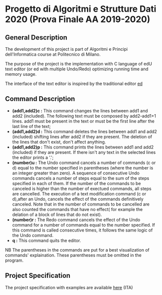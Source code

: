 # Progetto di Algoritmi e Strutture Dati 2020 (Prova Finale AA 2019-2020)

## General Description

The development of this project is part of Algoritmi e Principi dell'Informatica course at Politecnico di Milano.

The purpose of the project is the implementation with C language of edU text editor (or ed with multiple Undo/Redo) optimizing running time and memory usage.

The interface of the text editor is inspired by the traditional editor [ed](https://en.wikipedia.org/wiki/Ed_(text_editor))

## Command Description
* **(add1,add2)c :** This command changes the lines between add1 and add2 (included). The following text must be composed by add2-add1+1 lines. add1 must be present in the text or must be the first line after the last line of the text;
* **(add1,add2)d :** This command deletes the lines between add1 and add2 (included) shifting lines after add2 if they are present. The deletion of the lines that don't exist, don't affect anything.
* **(add1,add2)p :** This command prints the lines between add1 and add2 (included) if they are present. If there isn't any text in the selected lines the editor prints a '.';
* **(number)u :** The Undo command cancels a number of commands (c or d) equal to the number specified in parentheses (where the number is an integer greater than zero). A sequence of consecutive Undo commands cancels a number of steps equal to the sum of the steps specified in each of them. If the number of the commands to be canceled is higher than the number of exectued commands, all steps are cancelled. The execution of a text modification command (c or d),after an Undo, cancels the effect of the commands definitively canceled. Note that in the number of commands to be cancelled are also counted the commands that have no effect( for example the delation of a block of lines that do not exist).
* **(number)r :** The Redo command cancels the effect of the Undo command for a number of commands equal to the number specified. If this command is called consecutive times, it follows the same logic of the Undo command.
* **q :** This command quits the editor.

NB The parentheses in the commands are put for a best visualization of commands' explaination. These parentheses must be omitted in the program.


## Project Specification

The project specification with examples are available [here](https://github.com/stefanofossati/Progetto-API-2020/blob/main/specs/Project%20Specifiaction%20AA%202019-2020.pdf) (ITA)
